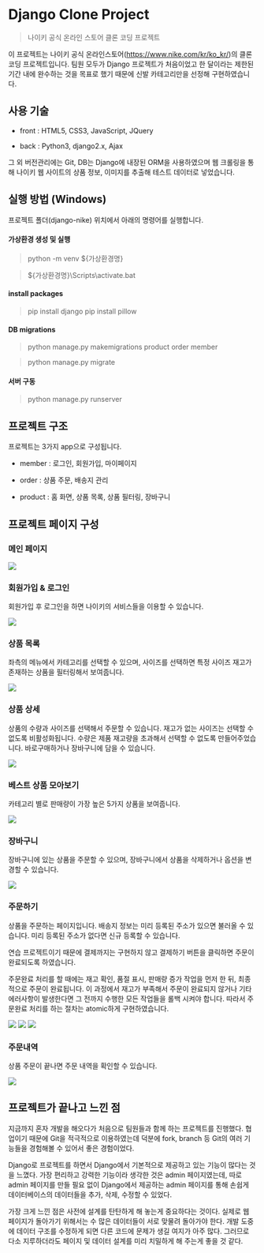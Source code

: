 # Django Clone Project
> 나이키 공식 온라인 스토어 클론 코딩 프로젝트

이 프로젝트는 나이키 공식 온라인스토어(https://www.nike.com/kr/ko_kr/)의 클론 코딩 프로젝트입니다. 팀원 모두가 Django 프로젝트가 처음이었고 한 달이라는 제한된 기간 내에 완수하는 것을 목표로 했기 때문에 신발 카테고리만을 선정해 구현하였습니다.

## 사용 기술

- front : HTML5, CSS3, JavaScript, JQuery

- back : Python3, django2.x, Ajax

그 외 버전관리에는 Git, DB는 Django에 내장된 ORM을 사용하였으며 웹 크롤링을 통해 나이키 웹 사이트의 상품 정보, 이미지를 추출해 테스트 데이터로 넣었습니다.

## 실행 방법 (Windows)

프로젝트 폴더(django-nike) 위치에서 아래의 명령어를 실행합니다.

#### 가상환경 생성 및 실행

> python -m venv ${가상환경명}

> ${가상환경명}\Scripts\activate.bat

#### install packages

> pip install django
> pip install pillow

#### DB migrations

> python manage.py makemigrations product order member

> python manage.py migrate

#### 서버 구동

> python manage.py runserver

## 프로젝트 구조

프로젝트는 3가지 app으로 구성됩니다.

- member : 로그인, 회원가입, 마이페이지

- order : 상품 주문, 배송지 관리

- product : 홈 화면, 상품 목록, 상품 필터링, 장바구니

## 프로젝트 페이지 구성

### 메인 페이지

![](./readme_images/main.png)


### 회원가입 & 로그인

회원가입 후 로그인을 하면 나이키의 서비스들을 이용할 수 있습니다.

![](./readme_images/login.png)


### 상품 목록

좌측의 메뉴에서 카테고리를 선택할 수 있으며, 사이즈를 선택하면 특정 사이즈 재고가 존재하는 상품을 필터링해서 보여줍니다.

![](./readme_images/product-list.png)


### 상품 상세

상품의 수량과 사이즈를 선택해서 주문할 수 있습니다.
재고가 없는 사이즈는 선택할 수 없도록 비활성화됩니다.
수량은 제품 재고량을 초과해서 선택할 수 없도록 만들어주었습니다.
바로구매하거나 장바구니에 담을 수 있습니다.

![](./readme_images/product-detail.png)


### 베스트 상품 모아보기

카테고리 별로 판매량이 가장 높은 5가지 상품을 보여줍니다.

![](./readme_images/best-product.png)


### 장바구니

장바구니에 있는 상품을 주문할 수 있으며, 장바구니에서 상품을 삭제하거나 옵션을 변경할 수 있습니다.

![](./readme_images/cart.png)


### 주문하기

상품을 주문하는 페이지입니다.
배송지 정보는 미리 등록된 주소가 있으면 불러올 수 있습니다.
미리 등록된 주소가 없다면 신규 등록할 수 있습니다.

연습 프로젝트이기 때문에 결제까지는 구현하지 않고 결제하기 버튼을 클릭하면 주문이 완료되도록 하였습니다.

주문완료 처리를 할 때에는 재고 확인, 품절 표시, 판매량 증가 작업을 먼저 한 뒤, 최종적으로 주문이 완료됩니다. 이 과정에서 재고가 부족해서 주문이 완료되지 않거나 기타 에러사항이 발생한다면 그 전까지 수행한 모든 작업들을 롤백 시켜야 합니다. 따라서 주문완료 처리를 하는 절차는 atomic하게 구현하였습니다.

![](./readme_images/order1.png)
![](./readme_images/order2.png)
![](./readme_images/order-complete.png)

### 주문내역

상품 주문이 끝나면 주문 내역을 확인할 수 있습니다.

![](./readme_images/order-list.png)

## 프로젝트가 끝나고 느낀 점

지금까지 혼자 개발을 해오다가 처음으로 팀원들과 함께 하는 프로젝트를 진행했다. 협업이기 때문에 Git을 적극적으로 이용하였는데 덕분에 fork, branch 등 Git의 여러 기능들을 경험해볼 수 있어서 좋은 경험이었다.

Django로 프로젝트를 하면서 Django에서 기본적으로 제공하고 있는 기능이 많다는 것을 느꼈다. 가장 편리하고 강력한 기능이라 생각한 것은 admin 페이지였는데, 따로 admin 페이지를 만들 필요 없이 Django에서 제공하는 admin 페이지를 통해 손쉽게 데이터베이스의 데이터들을 추가, 삭제, 수정할 수 있었다.

가장 크게 느낀 점은 사전에 설계를 탄탄하게 해 놓는게 중요하다는 것이다. 실제로 웹 페이지가 돌아가기 위해서는 수 많은 데이터들이 서로 맞물려 돌아가야 한다. 개발 도중에 데이터 구조를 수정하게 되면 다른 코드에 문제가 생길 여지가 아주 많다. 그러므로 다소 지루하더라도 페이지 및 데이터 설계를 미리 치밀하게 해 주는게 좋을 것 같다.
